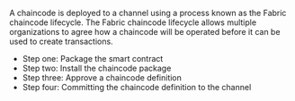

A chaincode is deployed to a channel using a process known as the Fabric chaincode lifecycle.
The Fabric chaincode lifecycle allows multiple organizations to agree how a chaincode will be operated before it can be used to create transactions.

- Step one: Package the smart contract
- Step two: Install the chaincode package
- Step three: Approve a chaincode definition
- Step four: Committing the chaincode definition to the channel

